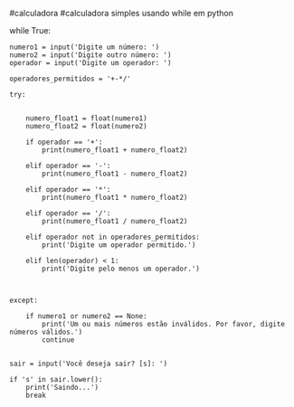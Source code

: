 #calculadora
#calculadora simples usando while em python

while True:
    
    numero1 = input('Digite um número: ')
    numero2 = input('Digite outro número: ')
    operador = input('Digite um operador: ')
    
    operadores_permitidos = '+-*/'
    
    try:


        numero_float1 = float(numero1)
        numero_float2 = float(numero2)

        if operador == '+':
            print(numero_float1 + numero_float2)

        elif operador == '-':
            print(numero_float1 - numero_float2)
        
        elif operador == '*':
            print(numero_float1 * numero_float2)

        elif operador == '/':
            print(numero_float1 / numero_float2)

        elif operador not in operadores_permitidos:
            print('Digite um operador permitido.')

        elif len(operador) < 1:
            print('Digite pelo menos um operador.')
            
    

    except:
        
        if numero1 or numero2 == None:
            print('Um ou mais números estão inválidos. Por favor, digite números válidos.')
            continue

        
    sair = input('Você deseja sair? [s]: ')

    if 's' in sair.lower():
        print('Saindo...')
        break
